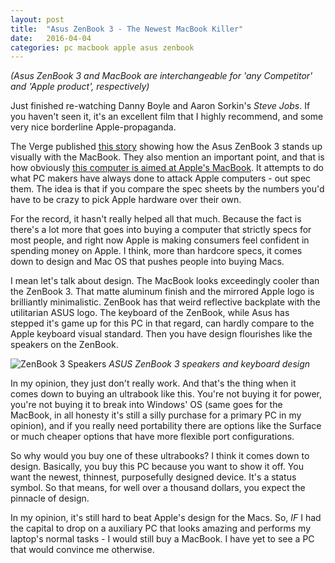 ```yaml
---
layout: post
title:  "Asus ZenBook 3 - The Newest MacBook Killer"
date:   2016-04-04
categories: pc macbook apple asus zenbook
---
```


*(Asus ZenBook 3 and MacBook are interchangeable for 'any Competitor' and 'Apple product', respectively)*

Just finished re-watching Danny Boyle and Aaron Sorkin's *Steve Jobs*.  If you haven't seen it, it's an excellent film that I highly recommend, and some very nice borderline Apple-propaganda.

The Verge published [this story](http://www.theverge.com/circuitbreaker/2016/5/30/11810132/asus-zenbook-3-apple-macbook-photo-comparison) showing how the Asus ZenBook 3 stands up visually with the MacBook.  They also mention an important point, and that is how obviously [this computer is aimed at Apple's MacBook](http://www.theverge.com/circuitbreaker/2016/5/30/11810152/asus-zenbook-3-release-date-price-specs-computex-2016).  It attempts to do what PC makers have always done to attack Apple computers - out spec them.  The idea is that if you compare the spec sheets by the numbers you'd have to be crazy to pick Apple hardware over their own.

For the record, it hasn't really helped all that much.  Because the fact is there's a lot more that goes into buying a computer that strictly specs for most people, and right now Apple is making consumers feel confident in spending money on Apple.  I think, more than hardcore specs, it comes down to design and Mac OS that pushes people into buying Macs.

I mean let's talk about design.  The MacBook looks exceedingly cooler than the ZenBook 3.  That matte aluminum finish and the mirrored Apple logo is brilliantly minimalistic.  ZenBook has that weird reflective backplate with the utilitarian ASUS logo.  The keyboard of the ZenBook, while Asus has stepped it's game up for this PC in that regard, can hardly compare to the Apple keyboard visual standard.  Then you have design flourishes like the speakers on the ZenBook.

![ZenBook 3 Speakers](https://cdn3.vox-cdn.com/thumbor/ZUoazJBQS3A3YuhC-Iii5JdJX3A=/1020x0/cdn0.vox-cdn.com/uploads/chorus_asset/file/6564697/DSCF4312.0.jpg)
*ASUS ZenBook 3 speakers and keyboard design*

In my opinion, they just don't really work.  And that's the thing when it comes down to buying an ultrabook like this.  You're not buying it for power, you're not buying it to break into Windows' OS (same goes for the MacBook, in all honesty it's still a silly purchase for a primary PC in my opinion), and if you really need portability there are options like the Surface or much cheaper options that have more flexible port configurations.  

So why would you buy one of these ultrabooks?  I think it comes down to design.  Basically, you buy this PC because you want to show it off.  You want the newest, thinnest, purposefully designed device.  It's a status symbol.  So that means, for well over a thousand dollars, you expect the pinnacle of design.

In my opinion, it's still hard to beat Apple's design for the Macs.  So, *IF* I had the capital to drop on a auxiliary PC that looks amazing and performs my laptop's normal tasks - I would still buy a MacBook.  I have yet to see a PC that would convince me otherwise.
